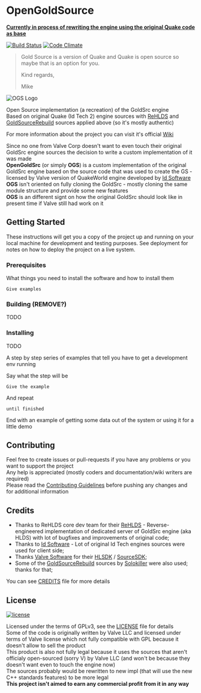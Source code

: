 # OpenGoldSource

**[Currently in process of rewriting the engine using the original Quake code as base](https://github.com/headcrab-garage/ReOGS)**

[![Build Status](https://travis-ci.org/headcrab-garage/OpenGoldSrc.svg)](https://travis-ci.org/headcrab-garage/OpenGoldSrc)
[![Code Climate](https://img.shields.io/codeclimate/issues/github/headcrab-garage/OpenGoldSrc.svg)](https://codeclimate.com/github/headcrab-garage/OpenGoldSrc/issues)

>Gold Source is a version of Quake and Quake is open source so maybe that is an option for you.
>
>Kind regards,
>
>Mike

![OGS Logo](docs/OGSLogo1280x512.png?raw=true "OGS Logo")

Open Source implementation (a recreation) of the GoldSrc engine   
Based on original Quake (Id Tech 2) engine sources with [ReHLDS](https://github.com/dreamstalker/rehlds) and [GoldSourceRebuild](https://github.com/headcrab-garage/GoldSourceRebuild) sources applied above (so it's mostly authentic)

For more information about the project you can visit it's official [Wiki](https://github.com/Sh1ft0x0EF/OpenGoldSrc/wiki)

Since no one from Valve Corp doesn't want to even touch their original GoldSrc engine sources the decision to write a custom implementation of it was made  
**OpenGoldSrc** (or simply **OGS**) is a custom implementation of the original GoldSrc engine based on the source code that was
used to create the GS - licensed by Valve version of QuakeWorld engine developed by [Id Software](https://github.com/id-Software)  
**OGS** isn't oriented on fully cloning the GoldSrc - mostly cloning the same module structure and provide some new features  
**OGS** is an different signt on how the original GoldSrc should look like in present time if Valve still had work on it

## Getting Started

These instructions will get you a copy of the project up and running on your local machine for development and testing purposes. See deployment for notes on how to deploy the project on a live system.

### Prerequisites

What things you need to install the software and how to install them

```
Give examples
```

### Building (REMOVE?)

TODO

### Installing

TODO

A step by step series of examples that tell you have to get a development env running

Say what the step will be

```
Give the example
```

And repeat

```
until finished
```

End with an example of getting some data out of the system or using it for a little demo

## Contributing

Feel free to create issues or pull-requests if you have any problems or you want to support the project  
Any help is appreciated (mostly coders and documentation/wiki writers are required)  
Please read the [Contributing Guidelines](CONTRIBUTING.md) before pushing any changes and for additional information

## Credits

* Thanks to ReHLDS core dev team for their [ReHLDS](https://github.com/dreamstalker/rehlds) - Reverse-engineered implementation of dedicated server of GoldSrc engine (aka HLDS) with lot of bugfixes and improvements of original code;
* Thanks to [Id Software](https://github.com/id-Software) - Lot of original Id Tech engines sources were used for client side;
* Thanks [Valve Software](https://github.com/ValveSoftware) for their [HLSDK](https://github.com/ValveSoftware/halflife) / [SourceSDK](https://github.com/ValveSoftware/source-sdk-2013);
* Some of the [GoldSourceRebuild](https://github.com/headcrab-garage/GoldSourceRebuild) sources by [Solokiller](https://github.com/SamVanheer) were also used; thanks for that;

You can see [CREDITS](CREDITS.md) file for more details

## License

[![license](https://img.shields.io/github/license/headcrab-garage/OpenGoldSrc.svg)](https://github.com/headcrab-garage/OpenGoldSrc/blob/master/LICENSE)

Licensed under the terms of GPLv3, see the [LICENSE](LICENSE) file for details  
Some of the code is originally written by Valve LLC and licensed under terms of Valve license which not fully compatible with GPL because it doesn't allow to sell the product  
This product is also not fully legal because it uses the sources that aren't officialy open-sourced (sorry V) by Valve LLC (and won't be because they doesn't want even to touch the engine now)  
The sources probably would be rewritten to new impl (that will use the new C++ standards features) to be more legal  
**This project isn't aimed to earn any commercial profit from it in any way**